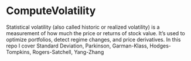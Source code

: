 # ComputeVolatility
Statistical volatility (also called historic or realized volatility) is a measurement of how much the price or returns of stock value. It’s used to optimize portfolios, detect regime changes, and price derivatives. In this repo I cover Standard Deviation, Parkinson, Garman-Klass, Hodges-Tompkins, Rogers-Satchell, Yang-Zhang 
